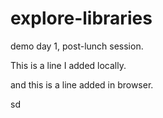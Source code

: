 # explore-libraries

demo day 1, post-lunch session.  

This is a line I added locally.  


and this is a line added in browser.

sd

